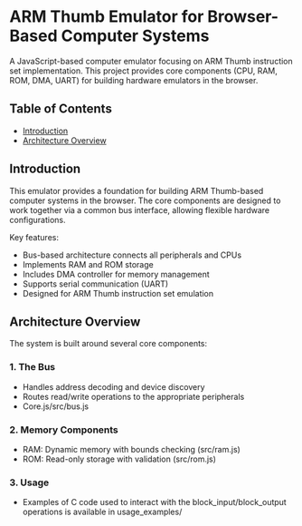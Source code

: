 # ARM Thumb Emulator for Browser-Based Computer Systems

A JavaScript-based computer emulator focusing on ARM Thumb instruction set implementation. This project provides core components (CPU, RAM, ROM, DMA, UART) for building hardware emulators in the browser.

## Table of Contents
- [Introduction](#introduction)
- [Architecture Overview](#architecture-overview)

## Introduction

This emulator provides a foundation for building ARM Thumb-based computer systems in the browser. The core components are designed to work together via a common bus interface, allowing flexible hardware configurations.

Key features:
- Bus-based architecture connects all peripherals and CPUs
- Implements RAM and ROM storage
- Includes DMA controller for memory management
- Supports serial communication (UART)
- Designed for ARM Thumb instruction set emulation

## Architecture Overview

The system is built around several core components:

### 1. The Bus
- Handles address decoding and device discovery
- Routes read/write operations to the appropriate peripherals
- Core.js/src/bus.js

### 2. Memory Components
- RAM: Dynamic memory with bounds checking (src/ram.js)
- ROM: Read-only storage with validation (src/rom.js)

### 3. Usage
- Examples of C code used to interact with the block_input/block_output operations is available in usage_examples/
